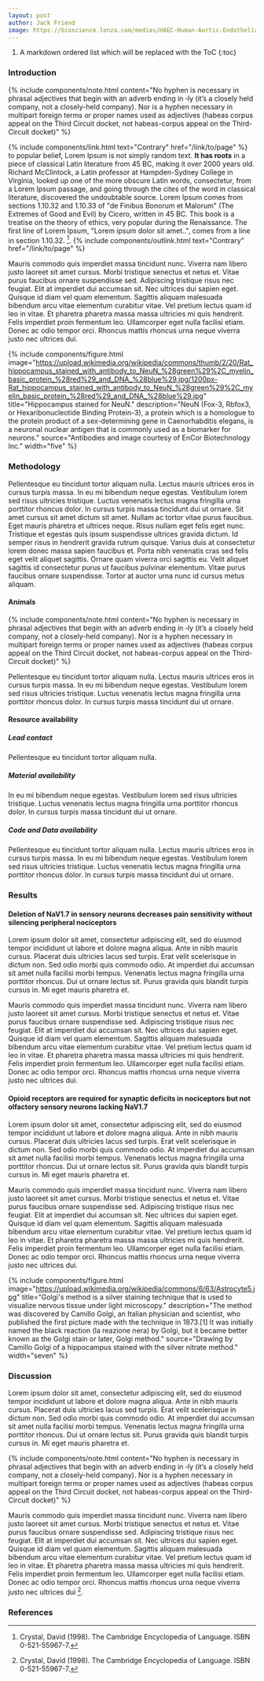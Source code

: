 ```yaml
---
layout: post
author: Jack Friend
image: https://bioscience.lonza.com/medias/HAEC-Human-Aortic-Endothelial-Cells?context=bWFzdGVyfHBpY3R1cmVQYXJrTWVkaWF8MjIyMTgwfGltYWdlL2pwZWd8cGljdHVyZVBhcmtNZWRpYS9oZDEvaGU4LzkwODY1ODcxNzQ5NDIuanBnfGEzOGI2YjM1MTViZjAxNWMxNGE5MWRiNTg2MGFkM2IyZWVkYzBmZTIyOWU0YzlkYmM3ZWM4ZjYxNjIzOTQxODM
---
```


1. A markdown ordered list which will be replaced with the ToC
{:toc}

### Introduction

{% include components/note.html
   content="No hyphen is necessary in phrasal adjectives that begin with an adverb ending in ‑ly (it’s a closely held company, not a closely-held company). Nor is a hyphen necessary in multipart foreign terms or proper names used as adjectives (habeas corpus appeal on the Third Circuit docket, not habeas-corpus appeal on the Third-Circuit docket)"
    %}

{% include components/link.html text="Contrary" href="/link/to/page" %} to popular belief, Lorem Ipsum is not simply random text. **It has roots** in a piece of classical Latin literature from 45 BC, making it over 2000 years old. Richard McClintock, a Latin professor at Hampden-Sydney College in Virginia, looked up one of the more obscure Latin words, consectetur, from a Lorem Ipsum passage, and going through the cites of the word in classical literature, discovered the undoubtable source. Lorem Ipsum comes from sections 1.10.32 and 1.10.33 of "de Finibus Bonorum et Malorum" (The Extremes of Good and Evil) by Cicero, written in 45 BC. This book is a treatise on the theory of ethics, very popular during the Renaissance. The first line of Lorem Ipsum, "Lorem ipsum dolor sit amet..", comes from a line in section 1.10.32. [^1].
{% include components/outlink.html text="Contrary" href="/link/to/page" %}

Mauris commodo quis imperdiet massa tincidunt nunc. Viverra nam libero justo laoreet sit amet cursus. Morbi tristique senectus et netus et. Vitae purus faucibus ornare suspendisse sed. Adipiscing tristique risus nec feugiat. Elit at imperdiet dui accumsan sit. Nec ultrices dui sapien eget. Quisque id diam vel quam elementum. Sagittis aliquam malesuada bibendum arcu vitae elementum curabitur vitae. Vel pretium lectus quam id leo in vitae. Et pharetra pharetra massa massa ultricies mi quis hendrerit. Felis imperdiet proin fermentum leo. Ullamcorper eget nulla facilisi etiam. Donec ac odio tempor orci. Rhoncus mattis rhoncus urna neque viverra justo nec ultrices dui.

{% include components/figure.html
    image="https://upload.wikimedia.org/wikipedia/commons/thumb/2/20/Rat_hippocampus_stained_with_antibody_to_NeuN_%28green%29%2C_myelin_basic_protein_%28red%29_and_DNA_%28blue%29.jpg/1200px-Rat_hippocampus_stained_with_antibody_to_NeuN_%28green%29%2C_myelin_basic_protein_%28red%29_and_DNA_%28blue%29.jpg"
    title="Hippocampus stained for NeuN."
    description="NeuN (Fox-3, Rbfox3, or Hexaribonucleotide Binding Protein-3), a protein which is a homologue to the protein product of a sex-determining gene in Caenorhabditis elegans, is a neuronal nuclear antigen that is commonly used as a biomarker for neurons."
    source="Antibodies and image courtesy of EnCor Biotechnology Inc."
    width="five"
    %}

### Methodology

Pellentesque eu tincidunt tortor aliquam nulla. Lectus mauris ultrices eros in cursus turpis massa. In eu mi bibendum neque egestas. Vestibulum lorem sed risus ultricies tristique. Luctus venenatis lectus magna fringilla urna porttitor rhoncus dolor. In cursus turpis massa tincidunt dui ut ornare. Sit amet cursus sit amet dictum sit amet. Nullam ac tortor vitae purus faucibus. Eget mauris pharetra et ultrices neque. Risus nullam eget felis eget nunc. Tristique et egestas quis ipsum suspendisse ultrices gravida dictum. Id semper risus in hendrerit gravida rutrum quisque. Varius duis at consectetur lorem donec massa sapien faucibus et. Porta nibh venenatis cras sed felis eget velit aliquet sagittis. Ornare quam viverra orci sagittis eu. Velit aliquet sagittis id consectetur purus ut faucibus pulvinar elementum. Vitae purus faucibus ornare suspendisse. Tortor at auctor urna nunc id cursus metus aliquam.

#### Animals

{% include components/note.html
   content="No hyphen is necessary in phrasal adjectives that begin with an adverb ending in ‑ly (it’s a closely held company, not a closely-held company). Nor is a hyphen necessary in multipart foreign terms or proper names used as adjectives (habeas corpus appeal on the Third Circuit docket, not habeas-corpus appeal on the Third-Circuit docket)"
    %}

Pellentesque eu tincidunt tortor aliquam nulla. Lectus mauris ultrices eros in cursus turpis massa. In eu mi bibendum neque egestas. Vestibulum lorem sed risus ultricies tristique. Luctus venenatis lectus magna fringilla urna porttitor rhoncus dolor. In cursus turpis massa tincidunt dui ut ornare. 

#### Resource availability

##### Lead contact

Pellentesque eu tincidunt tortor aliquam nulla.

##### Material availability

In eu mi bibendum neque egestas. Vestibulum lorem sed risus ultricies tristique. Luctus venenatis lectus magna fringilla urna porttitor rhoncus dolor. In cursus turpis massa tincidunt dui ut ornare. 

##### Code and Data availability

Pellentesque eu tincidunt tortor aliquam nulla. Lectus mauris ultrices eros in cursus turpis massa. In eu mi bibendum neque egestas. Vestibulum lorem sed risus ultricies tristique. Luctus venenatis lectus magna fringilla urna porttitor rhoncus dolor. In cursus turpis massa tincidunt dui ut ornare. 

### Results

#### Deletion of NaV1.7 in sensory neurons decreases pain sensitivity without silencing peripheral nociceptors

Lorem ipsum dolor sit amet, consectetur adipiscing elit, sed do eiusmod tempor incididunt ut labore et dolore magna aliqua. Ante in nibh mauris cursus. Placerat duis ultricies lacus sed turpis. Erat velit scelerisque in dictum non. Sed odio morbi quis commodo odio. At imperdiet dui accumsan sit amet nulla facilisi morbi tempus. Venenatis lectus magna fringilla urna porttitor rhoncus. Dui ut ornare lectus sit. Purus gravida quis blandit turpis cursus in. Mi eget mauris pharetra et.

Mauris commodo quis imperdiet massa tincidunt nunc. Viverra nam libero justo laoreet sit amet cursus. Morbi tristique senectus et netus et. Vitae purus faucibus ornare suspendisse sed. Adipiscing tristique risus nec feugiat. Elit at imperdiet dui accumsan sit. Nec ultrices dui sapien eget. Quisque id diam vel quam elementum. Sagittis aliquam malesuada bibendum arcu vitae elementum curabitur vitae. Vel pretium lectus quam id leo in vitae. Et pharetra pharetra massa massa ultricies mi quis hendrerit. Felis imperdiet proin fermentum leo. Ullamcorper eget nulla facilisi etiam. Donec ac odio tempor orci. Rhoncus mattis rhoncus urna neque viverra justo nec ultrices dui.

#### Opioid receptors are required for synaptic deficits in nociceptors but not olfactory sensory neurons lacking NaV1.7

Lorem ipsum dolor sit amet, consectetur adipiscing elit, sed do eiusmod tempor incididunt ut labore et dolore magna aliqua. Ante in nibh mauris cursus. Placerat duis ultricies lacus sed turpis. Erat velit scelerisque in dictum non. Sed odio morbi quis commodo odio. At imperdiet dui accumsan sit amet nulla facilisi morbi tempus. Venenatis lectus magna fringilla urna porttitor rhoncus. Dui ut ornare lectus sit. Purus gravida quis blandit turpis cursus in. Mi eget mauris pharetra et.

Mauris commodo quis imperdiet massa tincidunt nunc. Viverra nam libero justo laoreet sit amet cursus. Morbi tristique senectus et netus et. Vitae purus faucibus ornare suspendisse sed. Adipiscing tristique risus nec feugiat. Elit at imperdiet dui accumsan sit. Nec ultrices dui sapien eget. Quisque id diam vel quam elementum. Sagittis aliquam malesuada bibendum arcu vitae elementum curabitur vitae. Vel pretium lectus quam id leo in vitae. Et pharetra pharetra massa massa ultricies mi quis hendrerit. Felis imperdiet proin fermentum leo. Ullamcorper eget nulla facilisi etiam. Donec ac odio tempor orci. Rhoncus mattis rhoncus urna neque viverra justo nec ultrices dui.

{% include components/figure.html
    image="https://upload.wikimedia.org/wikipedia/commons/6/63/Astrocyte5.jpg"
    title="Golgi's method is a silver staining technique that is used to visualize nervous tissue under light microscopy."
    description="The method was discovered by Camillo Golgi, an Italian physician and scientist, who published the first picture made with the technique in 1873.[1] It was initially named the black reaction (la reazione nera) by Golgi, but it became better known as the Golgi stain or later, Golgi method."
    source="Drawing by Camillo Golgi of a hippocampus stained with the silver nitrate method."
    width="seven"
    %}

### Discussion


Lorem ipsum dolor sit amet, consectetur adipiscing elit, sed do eiusmod tempor incididunt ut labore et dolore magna aliqua. Ante in nibh mauris cursus. Placerat duis ultricies lacus sed turpis. Erat velit scelerisque in dictum non. Sed odio morbi quis commodo odio. At imperdiet dui accumsan sit amet nulla facilisi morbi tempus. Venenatis lectus magna fringilla urna porttitor rhoncus. Dui ut ornare lectus sit. Purus gravida quis blandit turpis cursus in. Mi eget mauris pharetra et.

{% include components/note.html
   content="No hyphen is necessary in phrasal adjectives that begin with an adverb ending in ‑ly (it’s a closely held company, not a closely-held company). Nor is a hyphen necessary in multipart foreign terms or proper names used as adjectives (habeas corpus appeal on the Third Circuit docket, not habeas-corpus appeal on the Third-Circuit docket)"
    %}

Mauris commodo quis imperdiet massa tincidunt nunc. Viverra nam libero justo laoreet sit amet cursus. Morbi tristique senectus et netus et. Vitae purus faucibus ornare suspendisse sed. Adipiscing tristique risus nec feugiat. Elit at imperdiet dui accumsan sit. Nec ultrices dui sapien eget. Quisque id diam vel quam elementum. Sagittis aliquam malesuada bibendum arcu vitae elementum curabitur vitae. Vel pretium lectus quam id leo in vitae. Et pharetra pharetra massa massa ultricies mi quis hendrerit. Felis imperdiet proin fermentum leo. Ullamcorper eget nulla facilisi etiam. Donec ac odio tempor orci. Rhoncus mattis rhoncus urna neque viverra justo nec ultrices dui [^2].

### References

[^1]: Crystal, David (1998). The Cambridge Encyclopedia of Language. ISBN 0-521-55967-7.
[^2]: Crystal, David (1998). The Cambridge Encyclopedia of Language. ISBN 0-521-55967-7.















